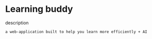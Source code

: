 # Learning buddy

description
```
a web-application built to help you learn more efficiently + AI
```

